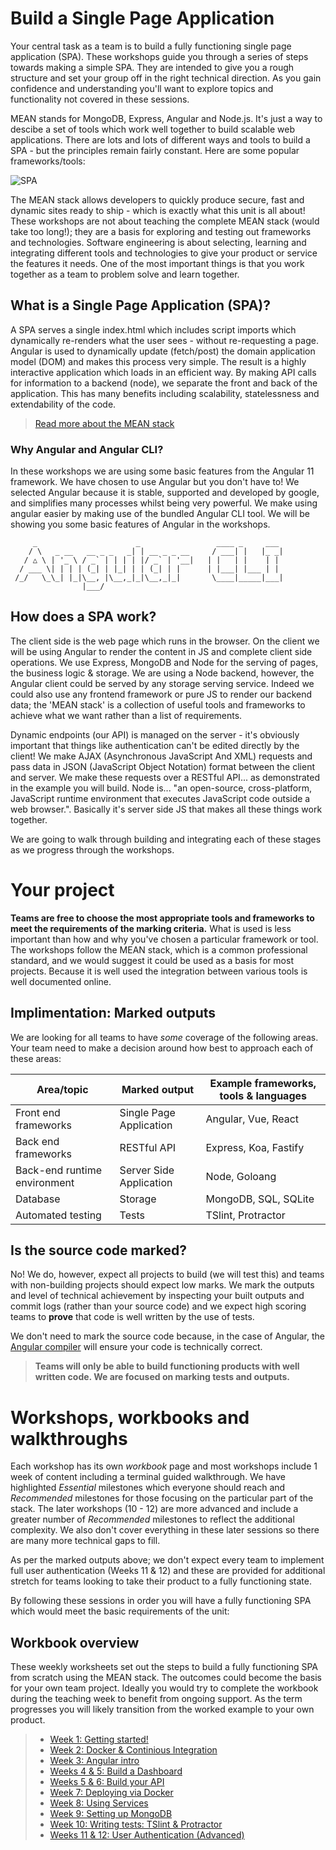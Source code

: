 # Build a Single Page Application
Your central task as a team is to build a fully functioning single page application (SPA). These workshops guide you through a series of steps towards making a simple SPA. They are intended to give you a rough structure and set your group off in the right technical direction. As you gain confidence and understanding you'll want to explore topics and functionality not covered in these sessions.

MEAN stands for MongoDB, Express, Angular and Node.js. It's just a way to descibe a set of tools which work well together to build scalable web applications. There are lots and lots of different ways and tools to build a SPA - but the principles remain fairly constant. Here are some popular frameworks/tools:

![SPA](https://www.whitesourcesoftware.com/wp-content/uploads/2017/07/Single-Page-Application.jpg "Single Page Applications")

The MEAN stack allows developers to quickly produce secure, fast and dynamic sites ready to ship - which is exactly what this unit is all about! These workshops are not about teaching the complete MEAN stack (would take too long!); they are a basis for exploring and testing out frameworks and technologies. Software engineering is about selecting, learning and integrating different tools and technologies to give your product or service the features it needs. One of the most important things is that you work together as a team to problem solve and learn together.

## What is a Single Page Application (SPA)?
A SPA serves a single index.html which includes script imports which dynamically re-renders what the user sees - without re-requesting a page. Angular is used to dynamically update (fetch/post) the domain application model (DOM) and makes this process very simple. The result is a highly interactive application which loads in an efficient way. By making API calls for information to a backend (node), we separate the front and back of the application. This has many benefits including scalability, statelessness and extendability of the code.

> [Read more about the MEAN stack](https://www.ibm.com/uk-en/cloud/learn/mean-stack-explained)

### Why Angular and Angular CLI?
In these workshops we are using some basic features from the Angular 11 framework. We have chosen to use Angular but you don't have to! We selected Angular because it is stable, supported and developed by google, and simplifies many processes whilst being very powerful. We make using angular easier by making use of the bundled Angular CLI tool. We will be showing you some basic features of Angular in the workshops.
```
     _                      _                 ____ _     ___
    / \   _ __   __ _ _   _| | __ _ _ __     / ___| |   |_ _|
   / △ \ | '_ \ / _` | | | | |/ _` | '__|   | |   | |    | |
  / ___ \| | | | (_| | |_| | | (_| | |      | |___| |___ | |
 /_/   \_\_| |_|\__, |\__,_|_|\__,_|_|       \____|_____|___|
                |___/
```
## How does a SPA work?
The client side is the web page which runs in the browser. On the client we will be using Angular to render the content in JS and complete client side operations. We use Express, MongoDB and Node for the serving of pages, the business logic & storage. We are using a Node backend, however, the Angular client could be served by any storage serving service. Indeed we could also use any frontend framework or pure JS to render our backend data; the 'MEAN stack' is a collection of useful tools and frameworks to achieve what we want rather than a list of requirements.

Dynamic endpoints (our API) is managed on the server - it's obviously important that things like authentication can't be edited directly by the client! We make AJAX (Asynchronous JavaScript And XML) requests and pass data in JSON (JavaScript Object Notation) format between the client and server. We make these requests over a RESTful API... as demonstrated in the example you will build. Node is... "an open-source, cross-platform, JavaScript runtime environment that executes JavaScript code outside a web browser.". Basically it's server side JS that makes all these things work together.

We are going to walk through building and integrating each of these stages as we progress through the workshops.

# Your project

**Teams are free to choose the most appropriate tools and frameworks to meet the requirements of the marking criteria.** What is used is less important than how and why you've chosen a particular framework or tool. The workshops follow the MEAN stack, which is a common professional standard, and we would suggest it could be used as a basis for most projects. Because it is well used the integration between various tools is well documented online.

## Implimentation: Marked outputs
We are looking for all teams to have *some* coverage of the following areas. Your team need to make a decision around how best to approach each of these areas:

| Area/topic        | Marked output           | Example frameworks, tools & languages  |
| ------------- |-------------| -----|
| Front end frameworks| Single Page Application | Angular, Vue, React |
| Back end frameworks| RESTful API |   Express, Koa, Fastify |
| Back-end runtime environment | Server Side Application | Node, Goloang |
| Database| Storage | MongoDB, SQL, SQLite |
| Automated testing| Tests | TSlint, Protractor |

## Is the source code marked?
No! We do, however, expect all projects to build (we will test this) and teams with non-building projects should expect low marks. We mark the outputs and level of technical achievement by inspecting your built outputs and commit logs (rather than your source code) and we expect high scoring teams to **prove** that code is well written by the use of tests. 

We don't need to mark the source code because, in the case of Angular, the [Angular compiler](https://www.npmjs.com/package/@angular/compiler) will ensure your code is technically correct.

> **Teams will only be able to build functioning products with well written code. We are focused on marking tests and outputs.**

# Workshops, workbooks and walkthroughs

Each workshop has its own *workbook* page and most workshops include 1 week of content including a terminal guided walkthrough. We have highlighted *Essential* milestones which everyone should reach and *Recommended* milestones for those focusing on the particular part of the stack. The later workshops (10 - 12) are more advanced and include a greater number of *Recommended* milestones to reflect the additional complexity. We also don't cover everything in these later sessions so there are many more technical gaps to fill. 

As per the marked outputs above; we don't expect every team to implement full user authentication (Weeks 11 & 12) and these are provided for additional stretch for teams looking to take their product to a fully functioning state. 

By following these sessions in order you will have a fully functioning SPA which would meet the basic requirements of the unit:

## Workbook overview
These weekly worksheets set out the steps to build a fully functioning SPA from scratch using the MEAN stack. The outcomes could become the basis for your own team project. Ideally you would try to complete the workbook during the teaching week to benefit from ongoing support. As the term progresses you will likely transition from the worked example to your own product.

>- [Week 1: Getting started!](Worksheets/0_gettingstarted.md)
>- [Week 2: Docker & Continious Integration](Worksheets/1_DevOps_Docker_CI.md)
>- [Week 3: Angular intro](Worksheets/2_Angular_building_client_side.md)
>- [Weeks 4 & 5: Build a Dashboard](Worksheets/3_Angular_dashboard.md)
>- [Weeks 5 & 6: Build your API](Worksheets/4_Launch_your_API.md)
>- [Week 7: Deploying via Docker](Worksheets/5_Deploying_with_Docker.md)
>- [Week 8: Using Services](Worksheets/6_Express_through_services.md)
>- [Week 9: Setting up MongoDB](Worksheets/7_MongoDB_persistent_storage.md)
>- [Week 10: Writing tests: TSlint & Protractor](Worksheets/8_Testing_and_errors.md)
>- [Weeks 11 & 12: User Authentication (Advanced)](Worksheets/9_User_Authentication.md)




